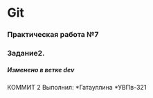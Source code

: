 # Git
### Практическая работа №7
### Задание2.
##### Изменено в ветке dev
КОММИТ 2
Выполнил:
*Гатауллина
*УВПв-321